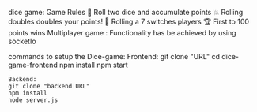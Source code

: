 dice game:
Game Rules
        🎲 Roll two dice and accumulate points
        💥 Rolling doubles doubles your points!
        🤞 Rolling a 7 switches players
        🏆 First to 100 points wins 
Multiplayer game : Functionality has be achieved by using socketIo

commands to setup the Dice-game: 
    Frontend:
    git clone "URL"
    cd dice-game-frontend
    npm install
    npm start

    Backend:
    git clone "backend URL"
    npm install 
    node server.js
